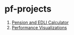 # pf-projects

1. [Pension and EDLI Calculator]("./calculator/cal.html")
2. [Performance Visualizations]("./performance-visualization/claim-rejection.html")
